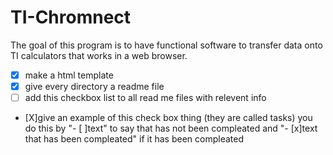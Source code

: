 # TI-Chromnect
The goal of this program is to have functional software to transfer data onto TI calculators that works in a web browser.

- [x] make a html template
- [x] give every directory a readme file
- [ ] add this checkbox list to all read me files with relevent info 
- [X]give an example of this check box thing (they are called tasks) you do this by "- [ ]text" to say that has not been compleated and "- [x]text that has been compleated" if it has been compleated

